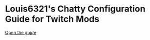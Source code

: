 # Louis6321's Chatty Configuration Guide for Twitch Mods

[Open the guide](https://chatty.louis.id.au)
